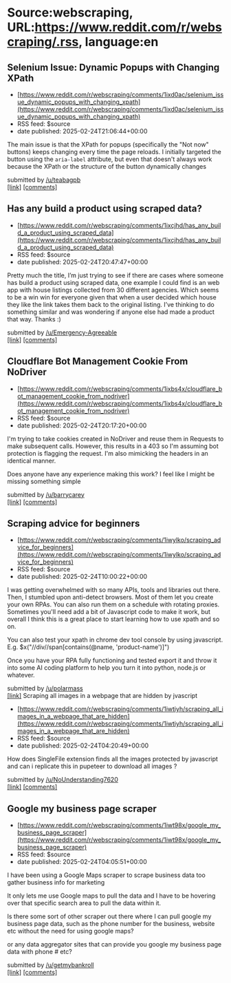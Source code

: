 # Source:webscraping, URL:https://www.reddit.com/r/webscraping/.rss, language:en

## Selenium Issue: Dynamic Popups with Changing XPath
 - [https://www.reddit.com/r/webscraping/comments/1ixd0ac/selenium_issue_dynamic_popups_with_changing_xpath](https://www.reddit.com/r/webscraping/comments/1ixd0ac/selenium_issue_dynamic_popups_with_changing_xpath)
 - RSS feed: $source
 - date published: 2025-02-24T21:06:44+00:00

<!-- SC_OFF --><div class="md"><p>The main issue is that the XPath for popups (specifically the &quot;Not now&quot; buttons) keeps changing every time the page reloads. I initially targeted the button using the <code>aria-label</code> attribute, but even that doesn&#39;t always work because the XPath or the structure of the button dynamically changes</p> </div><!-- SC_ON --> &#32; submitted by &#32; <a href="https://www.reddit.com/user/teabagpb"> /u/teabagpb </a> <br/> <span><a href="https://www.reddit.com/r/webscraping/comments/1ixd0ac/selenium_issue_dynamic_popups_with_changing_xpath/">[link]</a></span> &#32; <span><a href="https://www.reddit.com/r/webscraping/comments/1ixd0ac/selenium_issue_dynamic_popups_with_changing_xpath/">[comments]</a></span>

## Has any build a product using scraped data?
 - [https://www.reddit.com/r/webscraping/comments/1ixcjhd/has_any_build_a_product_using_scraped_data](https://www.reddit.com/r/webscraping/comments/1ixcjhd/has_any_build_a_product_using_scraped_data)
 - RSS feed: $source
 - date published: 2025-02-24T20:47:47+00:00

<!-- SC_OFF --><div class="md"><p>Pretty much the title, I’m just trying to see if there are cases where someone has build a product using scraped data, one example I could find is an web app with house listings collected from 30 different agencies. Which seems to be a win win for everyone given that when a user decided which house they like the link takes them back to the original listing. I’ve thinking to do something similar and was wondering if anyone else had made a product that way. Thanks :) </p> </div><!-- SC_ON --> &#32; submitted by &#32; <a href="https://www.reddit.com/user/Emergency-Agreeable"> /u/Emergency-Agreeable </a> <br/> <span><a href="https://www.reddit.com/r/webscraping/comments/1ixcjhd/has_any_build_a_product_using_scraped_data/">[link]</a></span> &#32; <span><a href="https://www.reddit.com/r/webscraping/comments/1ixcjhd/has_any_build_a_product_using_scraped_data/">[comments]</a></span>

## Cloudflare Bot Management Cookie From NoDriver
 - [https://www.reddit.com/r/webscraping/comments/1ixbs4x/cloudflare_bot_management_cookie_from_nodriver](https://www.reddit.com/r/webscraping/comments/1ixbs4x/cloudflare_bot_management_cookie_from_nodriver)
 - RSS feed: $source
 - date published: 2025-02-24T20:17:20+00:00

<!-- SC_OFF --><div class="md"><p>I&#39;m trying to take cookies created in NoDriver and reuse them in Requests to make subsequent calls. However, this results in a 403 so I&#39;m assuming bot protection is flagging the request. I&#39;m also mimicking the headers in an identical manner. </p> <p>Does anyone have any experience making this work? I feel like I might be missing something simple </p> </div><!-- SC_ON --> &#32; submitted by &#32; <a href="https://www.reddit.com/user/barrycarey"> /u/barrycarey </a> <br/> <span><a href="https://www.reddit.com/r/webscraping/comments/1ixbs4x/cloudflare_bot_management_cookie_from_nodriver/">[link]</a></span> &#32; <span><a href="https://www.reddit.com/r/webscraping/comments/1ixbs4x/cloudflare_bot_management_cookie_from_nodriver/">[comments]</a></span>

## Scraping advice for beginners
 - [https://www.reddit.com/r/webscraping/comments/1iwylko/scraping_advice_for_beginners](https://www.reddit.com/r/webscraping/comments/1iwylko/scraping_advice_for_beginners)
 - RSS feed: $source
 - date published: 2025-02-24T10:00:22+00:00

<!-- SC_OFF --><div class="md"><p>I was getting overwhelmed with so many APIs, tools and libraries out there. Then, I stumbled upon anti-detect browsers. Most of them let you create your own RPAs. You can also run them on a schedule with rotating proxies. Sometimes you&#39;ll need add a bit of Javascript code to make it work, but overall I think this is a great place to start learning how to use xpath and so on.</p> <p>You can also test your xpath in chrome dev tool console by using javascript. E.g. $x(&quot;//div//span[contains(@name, &#39;product-name&#39;)]&quot;)</p> <p>Once you have your RPA fully functioning and tested export it and throw it into some AI coding platform to help you turn it into python, node.js or whatever.</p> </div><!-- SC_ON --> &#32; submitted by &#32; <a href="https://www.reddit.com/user/polarmass"> /u/polarmass </a> <br/> <span><a href="https://www.reddit.com/r/webscraping/comments/1iwylko/scraping_advice_for_beginners/">[link]</a></span> &#32; <span><a hr

## Scraping all images in a webpage that are hidden by jvascript
 - [https://www.reddit.com/r/webscraping/comments/1iwtiyh/scraping_all_images_in_a_webpage_that_are_hidden](https://www.reddit.com/r/webscraping/comments/1iwtiyh/scraping_all_images_in_a_webpage_that_are_hidden)
 - RSS feed: $source
 - date published: 2025-02-24T04:20:49+00:00

<!-- SC_OFF --><div class="md"><p>How does SingleFile extension finds all the images protected by javascript and can i replicate this in pupeteer to download all images ?</p> </div><!-- SC_ON --> &#32; submitted by &#32; <a href="https://www.reddit.com/user/NoUnderstanding7620"> /u/NoUnderstanding7620 </a> <br/> <span><a href="https://www.reddit.com/r/webscraping/comments/1iwtiyh/scraping_all_images_in_a_webpage_that_are_hidden/">[link]</a></span> &#32; <span><a href="https://www.reddit.com/r/webscraping/comments/1iwtiyh/scraping_all_images_in_a_webpage_that_are_hidden/">[comments]</a></span>

## Google my business page scraper
 - [https://www.reddit.com/r/webscraping/comments/1iwt98x/google_my_business_page_scraper](https://www.reddit.com/r/webscraping/comments/1iwt98x/google_my_business_page_scraper)
 - RSS feed: $source
 - date published: 2025-02-24T04:05:51+00:00

<!-- SC_OFF --><div class="md"><p>I have been using a Google Maps scraper to scrape business data too gather business info for marketing </p> <p>It only lets me use Google maps to pull the data and I have to be hovering over that specific search area to pull the data within it. </p> <p>Is there some sort of other scraper out there where I can pull google my business page data, such as the phone number for the business, website etc without the need for using google maps? </p> <p>or any data aggregator sites that can provide you google my business page data with phone # etc?</p> </div><!-- SC_ON --> &#32; submitted by &#32; <a href="https://www.reddit.com/user/getmybankroll"> /u/getmybankroll </a> <br/> <span><a href="https://www.reddit.com/r/webscraping/comments/1iwt98x/google_my_business_page_scraper/">[link]</a></span> &#32; <span><a href="https://www.reddit.com/r/webscraping/comments/1iwt98x/google_my_business_page_scraper/">[comments]</a></span>

